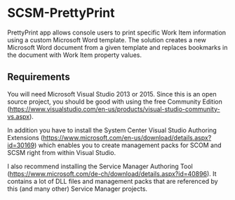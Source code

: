 # SCSM-PrettyPrint
PrettyPrint app allows console users to print specific Work Item information using a custom Microsoft Word template. The solution creates a new Microsoft Word document from a given template and replaces bookmarks in the document with Work Item property values.

## Requirements
You will need Microsoft Visual Studio 2013 or 2015. Since this is an open source project, you should be good with using the free Community Edition (https://www.visualstudio.com/en-us/products/visual-studio-community-vs.aspx).

In addition you have to install the System Center Visual Studio Authoring Extensions (https://www.microsoft.com/en-us/download/details.aspx?id=30169) which enables you to create management packs for SCOM and SCSM right from within Visual Studio.

I also recommend installing the Service Manager Authoring Tool (https://www.microsoft.com/de-ch/download/details.aspx?id=40896). It contains a lot of DLL files and management packs that are referenced by this (and many other) Service Manager projects.
